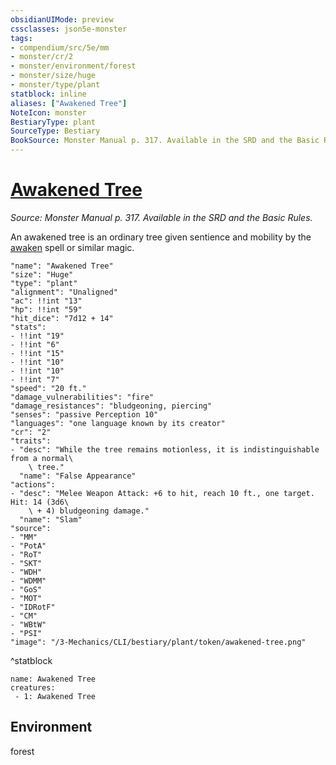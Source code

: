 ```yaml
---
obsidianUIMode: preview
cssclasses: json5e-monster
tags:
- compendium/src/5e/mm
- monster/cr/2
- monster/environment/forest
- monster/size/huge
- monster/type/plant
statblock: inline
aliases: ["Awakened Tree"]
NoteIcon: monster
BestiaryType: plant
SourceType: Bestiary
BookSource: Monster Manual p. 317. Available in the SRD and the Basic Rules.
---
```

# [Awakened Tree](3-Mechanics\CLI\bestiary\plant/awakened-tree.md)
*Source: Monster Manual p. 317. Available in the SRD and the Basic Rules.*  

An awakened tree is an ordinary tree given sentience and mobility by the [awaken](/3-Mechanics/CLI/spells/awaken.md) spell or similar magic.

```statblock
"name": "Awakened Tree"
"size": "Huge"
"type": "plant"
"alignment": "Unaligned"
"ac": !!int "13"
"hp": !!int "59"
"hit_dice": "7d12 + 14"
"stats":
- !!int "19"
- !!int "6"
- !!int "15"
- !!int "10"
- !!int "10"
- !!int "7"
"speed": "20 ft."
"damage_vulnerabilities": "fire"
"damage_resistances": "bludgeoning, piercing"
"senses": "passive Perception 10"
"languages": "one language known by its creator"
"cr": "2"
"traits":
- "desc": "While the tree remains motionless, it is indistinguishable from a normal\
    \ tree."
  "name": "False Appearance"
"actions":
- "desc": "Melee Weapon Attack: +6 to hit, reach 10 ft., one target. Hit: 14 (3d6\
    \ + 4) bludgeoning damage."
  "name": "Slam"
"source":
- "MM"
- "PotA"
- "RoT"
- "SKT"
- "WDH"
- "WDMM"
- "GoS"
- "MOT"
- "IDRotF"
- "CM"
- "WBtW"
- "PSI"
"image": "/3-Mechanics/CLI/bestiary/plant/token/awakened-tree.png"
```
^statblock

```encounter-table
name: Awakened Tree
creatures:
 - 1: Awakened Tree
```

## Environment

forest